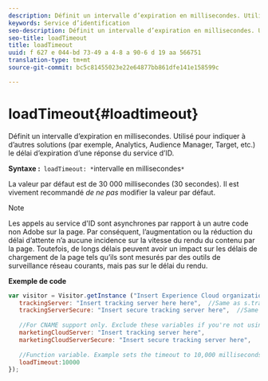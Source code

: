 ```yaml
---
description: Définit un intervalle d’expiration en millisecondes. Utilisé pour indiquer à d’autres solutions (par exemple, Analytics, Audience Manager, Target, etc.) le délai d’expiration d’une réponse du service d’ID.
keywords: Service d’identification
seo-description: Définit un intervalle d’expiration en millisecondes. Utilisé pour indiquer à d’autres solutions (par exemple, Analytics, Audience Manager, Target, etc.) le délai d’expiration d’une réponse du service d’ID.
seo-title: loadTimeout
title: loadTimeout
uuid: f 627 e 044-bd 73-49 a 4-8 a 90-6 d 19 aa 566751
translation-type: tm+mt
source-git-commit: bc5c81455023e22e64877bb861dfe141e158599c

---
```



# loadTimeout{#loadtimeout}

Définit un intervalle d’expiration en millisecondes. Utilisé pour indiquer à d’autres solutions (par exemple, Analytics, Audience Manager, Target, etc.) le délai d’expiration d’une réponse du service d’ID.

**Syntaxe :**` loadTimeout: *`intervalle en millisecondes`*`

La valeur par défaut est de 30 000 millisecondes (30 secondes). Il est vivement recommandé *de ne pas* modifier la valeur par défaut.

>[!NOTE]
>
>Les appels au service d&#39;ID sont asynchrones par rapport à un autre code non Adobe sur la page. Par conséquent, l’augmentation ou la réduction du délai d’attente n’a aucune incidence sur la vitesse du rendu du contenu par la page. Toutefois, de longs délais peuvent avoir un impact sur les délais de chargement de la page tels qu’ils sont mesurés par des outils de surveillance réseau courants, mais pas sur le délai du rendu.

**Exemple de code**

```js
var visitor = Visitor.getInstance ("Insert Experience Cloud organization ID here",{ 
   trackingServer: "Insert tracking server here here",  //Same as s.trackingServer 
   trackingServerSecure: "Insert secure tracking server here",  //Same as s.trackingServerSecure 
 
   //For CNAME support only. Exclude these variables if you're not using CNAME 
   marketingCloudServer: "Insert tracking server here", 
   marketingCloudServerSecure: "Insert secure tracking server here", 
 
   //Function variable. Example sets the timeout to 10,000 milliseconds (10 seconds). 
   loadTimeout:10000 
});
```

